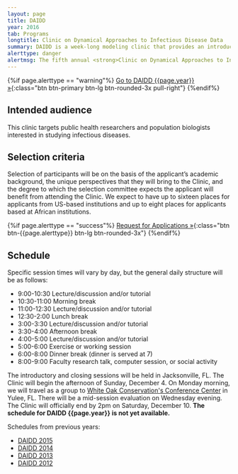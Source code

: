 ```yaml
---
layout: page
title: DAIDD
year: 2016
tab: Programs
longtitle: Clinic on Dynamical Approaches to Infectious Disease Data
summary: DAIDD is a week-long modeling clinic that provides an introduction to dynamical models used in the study of infectious disease dynamics. Instruction focuses on the conceptual foundations of modeling and model formulation for infectious disease research.
alerttype: danger
alertmsg: The fifth annual <strong>Clinic on Dynamical Approaches to Infectious Disease Data (DAIDD)</strong>, hosted by the University of Georgia’s Department of Epidemiology and Biostatistics, was held December 4-10, 2016 in Jacksonville and Yulee, Florida.
---
```


{%if page.alerttype == "warning"%}
[Go to DAIDD {{page.year}} »](http://www.ici3d.org/DAIDD{{page.year}}/ "DAIDD {{page.year}}"){:class="btn btn-primary btn-lg btn-rounded-3x pull-right"}
{%endif%}

## Intended audience

This clinic targets public health researchers and population biologists interested in studying infectious diseases.

## Selection criteria

Selection of participants will be on the basis of the applicant’s academic background, the unique perspectives that they will bring to the Clinic, and the degree to which the selection committee expects the applicant will benefit from attending the Clinic. We expect to have up to sixteen places for applicants from US-based institutions and up to eight places for applicants based at African institutions.

{%if page.alerttype == "success"%}
[Request for Applications »](./rfa "Request for Applications"){:class="btn btn-{{page.alerttype}} btn-lg btn-rounded-3x"}
{%endif%}

## Schedule

Specific session times will vary by day, but the general daily structure will be as follows:

- 9:00-10:30 Lecture/discussion and/or tutorial
- 10:30-11:00 Morning break
- 11:00-12:30 Lecture/discussion and/or tutorial
- 12:30-2:00 Lunch break
- 3:00-3:30 Lecture/discussion and/or tutorial
- 3:30-4:00 Afternoon break
- 4:00-5:00 Lecture/discussion and/or tutorial
- 5:00-6:00 Exercise or working session
- 6:00-8:00 Dinner break (dinner is served at 7)
- 8:00-9:00 Faculty research talk, computer session, or social activity

The introductory and closing sessions will be held in Jacksonville, FL. The Clinic will begin the afternoon of Sunday, December 4. On Monday morning, we will travel as a group to [White Oak Conservation's Conference Center](http://www.whiteoakwildlife.org/wop/conferences/) in Yulee, FL. There will be a mid-session evaluation on Wednesday evening. The Clinic will officially end by 2pm on Saturday, December 10. **The schedule for DAIDD {{page.year}} is not yet available.**

Schedules from previous years:

- [DAIDD 2015](./schedule/2015 "DAIDD 2015 schedule")
- [DAIDD 2014](./schedule/2014 "DAIDD 2014 schedule")
- [DAIDD 2013](./schedule/2013 "DAIDD 2013 schedule")
- [DAIDD 2012](http://lalashan.mcmaster.ca/theobio/mmed/index.php/2012_DAIDD_Schedule "DAIDD 2012 schedule")
